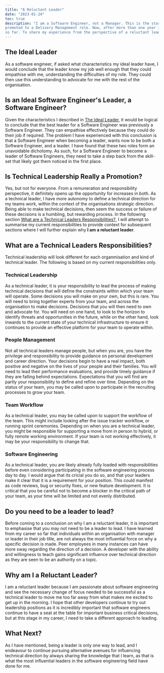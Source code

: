 ```yaml
---
title: "A Reluctant Leader"
date: "2023-01-24"
toc: true
description: "I am a Software Engineer, not a Manager. This is the story I tell myself on a regular basis since being
promoted to a Delivery Management role. Now, after more than one year in this role, it is time to reflect on my journey
so far. To share my experience from the perspective of a reluctant leader."
---
```


## The Ideal Leader

As a software engineer, if asked what characteristics my ideal leader have, I would conclude that the leader know my job
well enough that they could empathise with me, understanding the difficulties of my role. They could then use this
understanding to advocate for me with the rest of the organisation.

## Is an Ideal Software Engineer's Leader, a Software Engineer?

Given the characteristics I described in [The Ideal Leader](#the-ideal-leader), it would be logical to conclude that the
best leader for a Software Engineer was previously a Software Engineer. They can empathise effectively because they
could do their job if required. The problem I have experienced with this conclusion is that a Software Engineer when
becoming a leader, wants now to be both a Software Engineer, and a leader. I have found that these two roles form an
unavoidable dichotomy. As such, for a Software Engineer to become a leader of Software Engineers, they need to take a
step back from the skill-set that likely got them noticed in the first place.

## Is Technical Leadership Really a Promotion?

Yes, but not for everyone. From a remuneration and responsibility perspective, it definitely opens up the opportunity
for increases in both. As a technical leader, I have more autonomy to define a technical direction for my teams work,
within the context of the organisations strategic direction. Being able to make technical decisions, then seem the
success or failure of these decisions is a humbling, but rewarding process. In the following
section [What are a Technical Leaders Responsibilities?](#what-are-a-technical-leaders-responsibilities), I will attempt
to summarise my current responsibilities to provide context for subsequent sections where I will further explain why **I
am a reluctant leader**.

## What are a Technical Leaders Responsibilities?

Technical leadership will look different for each organmisation and kind of technical leader. The following is based on
my current responsibilities only.

### Technical Leadership

As a technical leader, it is your responsibility to lead the process of making technical decisions that will define
the constraints within which your team will operate. Some decisions you will make on your own, but this is rare. You
will need to bring together experts from your team, and across the organisation to make decisions. Decisions that you
will then need to own and advocate for. You will need on one hand, to look to the horizon to identify threats and
opportunities in the future, while on the other hand, look inwards to the current state of your technical infrastructure
to ensure it continues to provide an effective platform for your team to operate within.

### People Management

Not all technical leaders manage people, but when you are, you have the privilege and responsibility to provide guidance
on personal development and career direction. Your decisions begin to have a real impact, both positive and negative on
the lives of your people and their families. You will need to lead their performance evaluations, and provide timely
guidance if they are falling behind expectations. Expectations that you will find are partly your responsibility to
define and refine over time. Depending on the status of your team, you may be called upon to participate in the recruiting
processes to grow your team.

### Team Workflow

As a technical leader, you may be called upon to support the workflow of the team. This might include looking after the
issue tracker workflow, or running sprint ceremonies. Depending on when you are a technical leader, you might be
responsible for supporting a move from in person to hybrid, or fully remote working environment. If your team is not
working effectively, it may be your responsibility to change that.

### Software Engineering

As a technical leader, you are likely already fully loaded with responsibilities before even considering participating
in the software engineering process day to day. I would argue that its cricial you do so, and that your leaders make it
clear that it is a requirement for your position. This could manifest as code reviews, bug or security fixes, or new
feature development. It is critical that you be careful not to become a blocker in the critical path of your team, as
your time will be limited and not evenly distributed.

## Do you need to be a leader to lead?

Before coming to a conclusion on why I am a reluctant leader, it is important to emphasise that you may not need to be a
leader to lead. I have learned from my career so far that individuals within an organisation with manager or leader in
their job title, are not always the most influential force on why a specific decision is made. Peer employees in many
instances can have more sway regarding the direction of a decision. A developer with the ability and willingness to
teach gains significant influence over technical direction as they are seen to be an authority on a topic.

## Why am I a Reluctant Leader?

I am a reluctant leader because I am passionate about software engineering and see the necessary change of focus needed
to be successful as a technical leader to move me too far away from what makes me excited to get up in the morning. I
hope that other developers continue to try out leadership positions as it is incredibly important that software
engineers continue to have a seat at the table for important business critical decisions, but at this stage in my
career, I need to take a different approach to leading.

## What Next?

As I have mentioned, being a leader is only one way to lead, and I endeavour to continue pursuing alternative avenues
for influencing technical direction by always sharing the knowledge that I learn, as that is what the most influential
leaders in the software engineering field have done for me.
